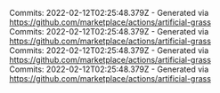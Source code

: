 Commits: 2022-02-12T02:25:48.379Z - Generated via https://github.com/marketplace/actions/artificial-grass
<br>
Commits: 2022-02-12T02:25:48.379Z - Generated via https://github.com/marketplace/actions/artificial-grass
<br>
Commits: 2022-02-12T02:25:48.379Z - Generated via https://github.com/marketplace/actions/artificial-grass
<br>
Commits: 2022-02-12T02:25:48.379Z - Generated via https://github.com/marketplace/actions/artificial-grass
<br>
